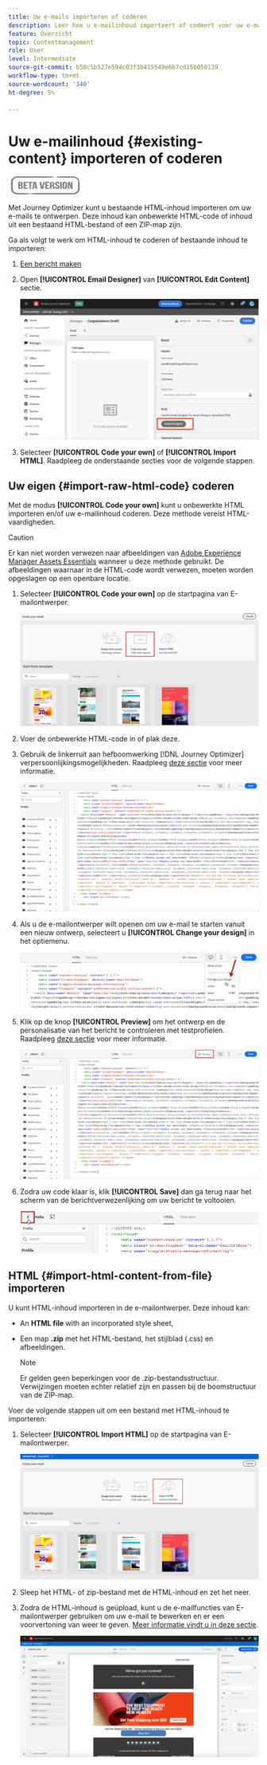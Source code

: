 ```yaml
---
title: Uw e-mails importeren of coderen
description: Leer hoe u e-mailinhoud importeert of codeert voor uw e-mails
feature: Overzicht
topic: Contentmanagement
role: User
level: Intermediate
source-git-commit: b58c5b527e594c03f3b415549e6b7cd15b050139
workflow-type: tm+mt
source-wordcount: '340'
ht-degree: 5%

---
```


# Uw e-mailinhoud {#existing-content} importeren of coderen

![](assets/do-not-localize/badge.png)

Met Journey Optimizer kunt u bestaande HTML-inhoud importeren om uw e-mails te ontwerpen. Deze inhoud kan onbewerkte HTML-code of inhoud uit een bestaand HTML-bestand of een ZIP-map zijn.

Ga als volgt te werk om HTML-inhoud te coderen of bestaande inhoud te importeren:

1. [Een bericht maken](create-message.md)

1. Open **[!UICONTROL Email Designer]** van **[!UICONTROL Edit Content]** sectie.

   ![](assets/import-html_1.png)

1. Selecteer **[!UICONTROL Code your own]** of **[!UICONTROL Import HTML]**. Raadpleeg de onderstaande secties voor de volgende stappen.

## Uw eigen {#import-raw-html-code} coderen

Met de modus **[!UICONTROL Code your own]** kunt u onbewerkte HTML importeren en/of uw e-mailinhoud coderen. Deze methode vereist HTML-vaardigheden.

>[!CAUTION]
>
> Er kan niet worden verwezen naar afbeeldingen van [Adobe Experience Manager Assets Essentials](assets-essentials.md) wanneer u deze methode gebruikt. De afbeeldingen waarnaar in de HTML-code wordt verwezen, moeten worden opgeslagen op een openbare locatie.

1. Selecteer **[!UICONTROL Code your own]** op de startpagina van E-mailontwerper.

   ![](assets/code-your-own.png)

1. Voer de onbewerkte HTML-code in of plak deze.

1. Gebruik de linkerruit aan hefboomwerking [!DNL Journey Optimizer] verpersoonlijkingsmogelijkheden. Raadpleeg [deze sectie](personalization/personalize.md) voor meer informatie.

   ![](assets/code-editor.png)

1. Als u de e-mailontwerper wilt openen om uw e-mail te starten vanuit een nieuw ontwerp, selecteert u **[!UICONTROL Change your design]** in het optiemenu.

   ![](assets/code-editor-change-design.png)

1. Klik op de knop **[!UICONTROL Preview]** om het ontwerp en de personalisatie van het bericht te controleren met testprofielen. Raadpleeg [deze sectie](preview.md) voor meer informatie.

   ![](assets/code-editor-preview.png)

1. Zodra uw code klaar is, klik **[!UICONTROL Save]** dan ga terug naar het scherm van de berichtverwezenlijking om uw bericht te voltooien.

   ![](assets/code-editor-save.png)


## HTML {#import-html-content-from-file} importeren

U kunt HTML-inhoud importeren in de e-mailontwerper. Deze inhoud kan:

* An **HTML file** with an incorporated style sheet,
* Een map **.zip** met het HTML-bestand, het stijlblad (.css) en afbeeldingen.

   >[!NOTE]
   >
   >Er gelden geen beperkingen voor de .zip-bestandsstructuur. Verwijzingen moeten echter relatief zijn en passen bij de boomstructuur van de ZIP-map.

Voer de volgende stappen uit om een bestand met HTML-inhoud te importeren:

1. Selecteer **[!UICONTROL Import HTML]** op de startpagina van E-mailontwerper.

   ![](assets/import-html_2.png)

1. Sleep het HTML- of zip-bestand met de HTML-inhoud en zet het neer.

1. Zodra de HTML-inhoud is geüpload, kunt u de e-mailfuncties van E-mailontwerper gebruiken om uw e-mail te bewerken en er een voorvertoning van weer te geven. [Meer informatie vindt u in deze sectie](create-email-content.md).

   ![](assets/html-imported.png)
